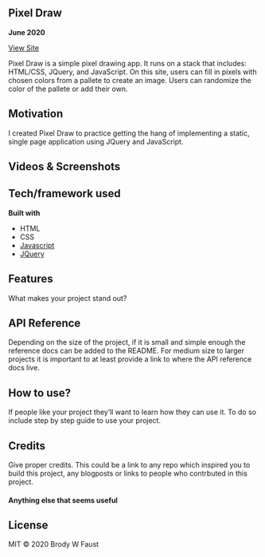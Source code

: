 ## Pixel Draw
**June 2020**

[View Site](https://pixel-draw-brody.netlify.app/)

Pixel Draw is a simple pixel drawing app. It runs on a stack that includes: HTML/CSS, JQuery, and JavaScript. On this site, users can fill in pixels with chosen colors from a pallete to create an image. Users can randomize the color of the pallete or add their own.

## Motivation
I created Pixel Draw to practice getting the hang of implementing a static, single page application using JQuery and JavaScript.
 
## Videos & Screenshots

## Tech/framework used
<b>Built with</b>
- HTML
- CSS
- [Javascript](https://www.javascript.com/)
- [JQuery](https://jquery.com/)

## Features
What makes your project stand out?

## API Reference

Depending on the size of the project, if it is small and simple enough the reference docs can be added to the README. For medium size to larger projects it is important to at least provide a link to where the API reference docs live.

## How to use?
If people like your project they’ll want to learn how they can use it. To do so include step by step guide to use your project.

## Credits
Give proper credits. This could be a link to any repo which inspired you to build this project, any blogposts or links to people who contrbuted in this project. 

#### Anything else that seems useful

## License

MIT © 2020 Brody W Faust
